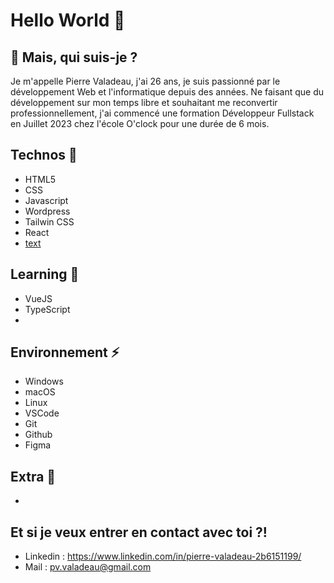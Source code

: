 # Hello World 👋

## 💬 Mais, qui suis-je ?
Je m'appelle Pierre Valadeau, j'ai 26 ans, je suis passionné par le développement Web et l'informatique depuis des années.
Ne faisant que du développement sur mon temps libre et souhaitant me reconvertir professionnellement, j'ai commencé une formation Développeur Fullstack en Juillet 2023 chez l'école O'clock pour une durée de 6 mois.

## Technos 🔭
- HTML5 
- CSS
- Javascript
- Wordpress
- Tailwin CSS 
- React
- [text](https://camo.githubusercontent.com/712fe9f859842b819e7f5eed491831f2f873d055ff14cfe0915ee538a4be1b42/68747470733a2f2f696d672e736869656c64732e696f2f62616467652f4a6176615363726970742532302d2532334637444631452e7376673f7374796c653d666f722d7468652d6261646765266c6f676f3d6a617661736372697074266c6f676f436f6c6f723d626c61636b)
## Learning 🎒
- VueJS
- TypeScript
- 

## Environnement ⚡
- Windows
- macOS
- Linux
- VSCode
- Git
- Github
- Figma

## Extra 🔎

-

## Et si je veux entrer en contact avec toi ?!
- Linkedin : https://www.linkedin.com/in/pierre-valadeau-2b6151199/
- Mail : pv.valadeau@gmail.com
